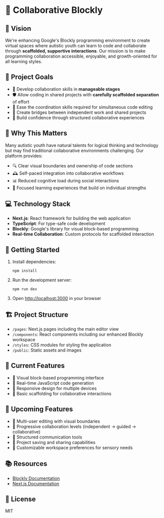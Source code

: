 # 🧩 Collaborative Blockly

## 🚀 Vision

We're enhancing Google's Blockly programming environment to create virtual spaces where autistic youth can learn to code and collaborate through **scaffolded, supportive interactions**. Our mission is to make programming collaboration accessible, enjoyable, and growth-oriented for all learning styles.

## 🌟 Project Goals

- 🤝 Develop collaboration skills in **manageable stages**
- 🛡️ Allow coding in shared projects with **carefully scaffolded separation** of effort
- 🔄 Ease the coordination skills required for simultaneous code editing 
- 🌉 Create bridges between independent work and shared projects
- 💪 Build confidence through structured collaborative experiences

## 🧠 Why This Matters

Many autistic youth have natural talents for logical thinking and technology but may find traditional collaborative environments challenging. Our platform provides:

- 🔍 Clear visual boundaries and ownership of code sections
- 🕰️ Self-paced integration into collaborative workflows
- 📊 Reduced cognitive load during social interactions
- 🎯 Focused learning experiences that build on individual strengths

## 💻 Technology Stack

- **Next.js**: React framework for building the web application
- **TypeScript**: For type-safe code development
- **Blockly**: Google's library for visual block-based programming
- **Real-time Collaboration**: Custom protocols for scaffolded interaction

## 🚦 Getting Started

1. Install dependencies:
   ```
   npm install
   ```

2. Run the development server:
   ```
   npm run dev
   ```

3. Open [http://localhost:3000](http://localhost:3000) in your browser

## 🏗️ Project Structure

- `/pages`: Next.js pages including the main editor view
- `/components`: React components including our enhanced Blockly workspace
- `/styles`: CSS modules for styling the application
- `/public`: Static assets and images

## 🌱 Current Features

- 🧩 Visual block-based programming interface
- 🔄 Real-time JavaScript code generation
- 📱 Responsive design for multiple devices
- 🏁 Basic scaffolding for collaborative interactions

## 🔮 Upcoming Features

- 👥 Multi-user editing with visual boundaries
- 🚦 Progressive collaboration levels (independent → guided → collaborative)
- 💬 Structured communication tools
- 💾 Project saving and sharing capabilities
- 🎨 Customizable workspace preferences for sensory needs

## 📚 Resources

- [Blockly Documentation](https://developers.google.com/blockly/guides/overview)
- [Next.js Documentation](https://nextjs.org/docs)

## 📝 License

MIT
